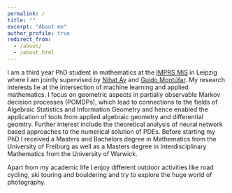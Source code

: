```yaml
---
permalink: /
title: ""
excerpt: "About me"
author_profile: true
redirect_from: 
  - /about/
  - /about.html
---
```


I am a third year PhD student in mathematics at the [IMPRS MiS](https://www.imprs-mis.mpg.de/) in Leipzig where I am jointly supervised by [Nihat Ay](https://www.mis.mpg.de/ay/homepages/nay/) and [Guido Mont&uacute;far](https://www.math.ucla.edu/~montufar/). My research interests lie at the intersection of machine learning and applied mathematics. I focus on geometric aspects in partially observable Markov decision processes (POMDPs), which lead to connections to the fields of Algebraic Statistics and Information Geometry and hence enabled the application of tools from applied algebraic geometry and differential geomtry. Further interest include the theoretical analysis of neural network based approaches to the numerical solution of PDEs. Before starting my PhD I received a Masters and Bachelors degree in Mathematics from the University of Freiburg as well as a Masters degree in Interdisciplinary Mathematics from the  University of Warwick. 

Apart from my academic life I enjoy different outdoor activities like road cycling, ski touring and bouldering and try to explore the huge world of photography.
